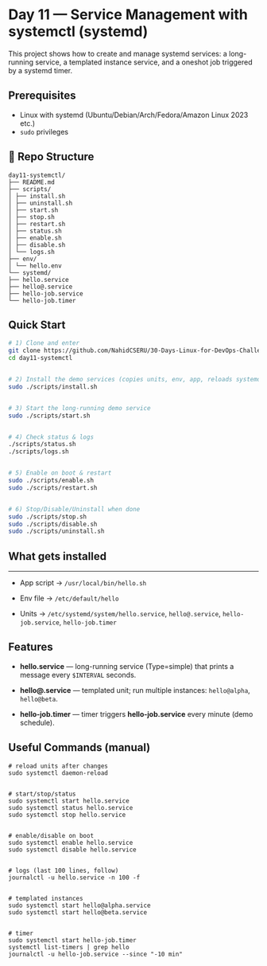 # Day 11 — Service Management with systemctl (systemd)


This project shows how to create and manage systemd services: a long-running service, a templated instance service, and a oneshot job triggered by a systemd timer.


## Prerequisites
- Linux with systemd (Ubuntu/Debian/Arch/Fedora/Amazon Linux 2023 etc.)
- `sudo` privileges
## 📁 Repo Structure
```
day11-systemctl/
├── README.md
├── scripts/
│ ├── install.sh
│ ├── uninstall.sh
│ ├── start.sh
│ ├── stop.sh
│ ├── restart.sh
│ ├── status.sh
│ ├── enable.sh
│ ├── disable.sh
│ └── logs.sh
├── env/
│ └── hello.env
└── systemd/
├── hello.service
├── hello@.service
├── hello-job.service
└── hello-job.timer
```
## Quick Start
```bash
# 1) Clone and enter
git clone https://github.com/NahidCSERU/30-Days-Linux-for-DevOps-Challenge.git
cd day11-systemctl


# 2) Install the demo services (copies units, env, app, reloads systemd)
sudo ./scripts/install.sh


# 3) Start the long-running demo service
sudo ./scripts/start.sh


# 4) Check status & logs
./scripts/status.sh
./scripts/logs.sh


# 5) Enable on boot & restart
sudo ./scripts/enable.sh
sudo ./scripts/restart.sh


# 6) Stop/Disable/Uninstall when done
sudo ./scripts/stop.sh
sudo ./scripts/disable.sh
sudo ./scripts/uninstall.sh
```
## What gets installed
-------------------

*   App script → `/usr/local/bin/hello.sh`
    
*   Env file → `/etc/default/hello`
    
*   Units → `/etc/systemd/system/hello.service`, `hello@.service`, `hello-job.service`, `hello-job.timer`
    

Features
--------

*   **hello.service** — long-running service (Type=simple) that prints a message every `$INTERVAL` seconds.
    
*   **hello@.service** — templated unit; run multiple instances: `hello@alpha`, `hello@beta`.
    
*   **hello-job.timer** — timer triggers **hello-job.service** every minute (demo schedule).
## Useful Commands (manual)
```
# reload units after changes
sudo systemctl daemon-reload


# start/stop/status
sudo systemctl start hello.service
sudo systemctl status hello.service
sudo systemctl stop hello.service


# enable/disable on boot
sudo systemctl enable hello.service
sudo systemctl disable hello.service


# logs (last 100 lines, follow)
journalctl -u hello.service -n 100 -f


# templated instances
sudo systemctl start hello@alpha.service
sudo systemctl start hello@beta.service


# timer
sudo systemctl start hello-job.timer
systemctl list-timers | grep hello
journalctl -u hello-job.service --since "-10 min"
```
